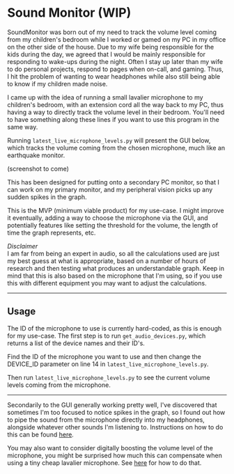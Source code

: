 # Sound Monitor (WIP)

SoundMonitor was born out of my need to track the volume level coming from my children's bedroom while I worked or gamed
on my PC in my office on the other side of the house. Due to my wife being responsible for the kids during the day, we 
agreed that I would be mainly responsible for responding to wake-ups during the night. Often I stay up later than my wife
to do personal projects, respond to pages when on-call, and gaming. Thus, I hit the problem of wanting to wear headphones
while also still being able to know if my children made noise.

I came up with the idea of running a small lavalier microphone to my children's bedroom, with an extension cord all the 
way back to my PC, thus having a way to directly track the volume level in their bedroom. You'll need to have something 
along these lines if you want to use this program in the same way.

Running `latest_live_microphone_levels.py` will present the GUI below, which tracks the volume coming from the chosen 
microphone, much like an earthquake monitor.

(screenshot to come)

This has been designed for putting onto a secondary PC monitor, so that I can work on my primary monitor, and my peripheral
vision picks up any sudden spikes in the graph.

This is the MVP (minimum viable product) for my use-case. I might improve it eventually, adding a way to choose the 
microphone via the GUI, and potentially features like setting the threshold for the volume, the length of time the graph
represents, etc.

*Disclaimer*  
I am far from being an expert in audio, so all the calculations used are just my best guess at what is appropriate, based
on a number of hours of research and then testing what produces an understandable graph. Keep in mind that this is also
based on the microphone that I'm using, so if you use this with different equipment you may want to adjust the calculations.

---
## Usage

The ID of the microphone to use is currently hard-coded, as this is enough for my use-case. The first step is to run 
`get_audio_devices.py`, which returns a list of the device names and their ID's.

Find the ID of the microphone you want to use and then change the DEVICE_ID parameter on line 14 in 
`latest_live_microphone_levels.py`.

Then run `latest_live_microphone_levels.py` to see the current volume levels coming from the microphone.

---
Secondarily to the GUI generally working pretty well, I've discovered that sometimes I'm too focused to notice spikes in 
the graph, so I found out how to pipe the sound from the microphone directly into my headphones, alongside whatever other 
sounds I'm listening to. Instructions on how to do this can be found 
[here](https://www.addictivetips.com/windows-tips/output-mic-sound-to-speakers-windows-10/). 

You may also want to consider digitally boosting the volume level of the microphone, you might be surprised how much this
can compensate when using a tiny cheap lavalier microphone. See 
[here](https://www.lifewire.com/increase-mic-volume-on-windows-10-5180856) for how to do that.
